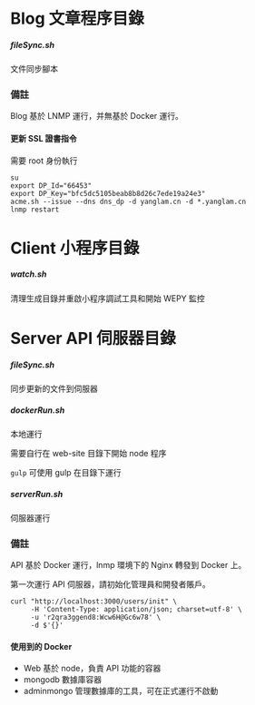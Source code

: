 # Blog 文章程序目錄

##### fileSync.sh

文件同步腳本



### 備註

Blog 基於 LNMP 運行，并無基於 Docker 運行。

#### 更新 SSL 證書指令

需要 root 身份執行

```shell
su
export DP_Id="66453"
export DP_Key="bfc5dc5105beab8b8d26c7ede19a24e3"
acme.sh --issue --dns dns_dp -d yanglam.cn -d *.yanglam.cn
lnmp restart
```





# Client 小程序目錄

##### watch.sh 

清理生成目錄并重啟小程序調試工具和開始 WEPY 監控



# Server API 伺服器目錄

##### fileSync.sh 

同步更新的文件到伺服器



##### dockerRun.sh

本地運行

需要自行在 web-site 目錄下開始 node 程序

`gulp` 可使用 gulp 在目錄下運行



##### serverRun.sh

伺服器運行



### 備註

API 基於 Docker 運行，lnmp 環境下的 Nginx 轉發到 Docker 上。

第一次運行 API 伺服器，請初始化管理員和開發者賬戶。

```shell
curl "http://localhost:3000/users/init" \
     -H 'Content-Type: application/json; charset=utf-8' \
     -u 'r2qra3ggend8:Wcw6H@Gc6w78' \
     -d $'{}'
```



#### 使用到的 Docker

* Web 基於 node，負責 API 功能的容器
* mongodb 數據庫容器
* adminmongo 管理數據庫的工具，可在正式運行不啟動